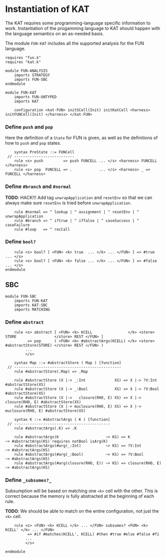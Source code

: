 Instantiation of KAT
====================

The KAT requires some programming-language specific information to work.
Instantiation of the progamming language to KAT should happen with the language semantics on an as-needed basis.

The module `FUN-KAT` includes all the supported analysis for the FUN language.

```k
requires "fun.k"
requires "kat.k"

module FUN-ANALYSIS
    imports STRATEGY
    imports FUN-SBC
endmodule

module FUN-KAT
    imports FUN-UNTYPED
    imports KAT

    configuration <kat-FUN> initSCell(Init) initKatCell <harness> initFUNCell(Init) </harness> </kat-FUN>
```

### Define `push` and `pop`

Here the definition of a `State` for FUN is given, as well as the definitions of how to `push` and `pop` states.

```k
    syntax PreState ::= FUNCell
 // ---------------------------
    rule <s> push         => push FUNCELL ... </s> <harness> FUNCELL </harness>
    rule <s> pop  FUNCELL => .            ... </s> <harness> _ => FUNCELL </harness>
```

### Define `#branch` and `#normal`

**TODO**: HACK!!! Add tag `unwrapApplication` and `resetEnv` so that we can always make sure `resetEnv` is tried before `unwrapApplication`.

```k
    rule #normal => ^ lookup | ^ assignment | ^ resetEnv | ^ unwrapApplication
    rule #branch => ^ iftrue | ^ iffalse | ^ caseSuccess | ^ caseFailure
    rule #loop   => ^ recCall
```

### Define `bool?`

```k
    rule <s> bool? [ <FUN> <k> true  ... </k> ... </FUN> ] => #true  ... </s>
    rule <s> bool? [ <FUN> <k> false ... </k> ... </FUN> ] => #false ... </s>
endmodule
```

SBC
---

```k
module FUN-SBC
    imports FUN-KAT
    imports KAT-SBC
    imports MATCHING
```

### Define `abstract`

```k
    rule <s> abstract [ <FUN> <k> KCELL                </k> <store> STORE                 </store> REST </FUN> ]
          => pop      ( <FUN> <k> #abstractArgs(KCELL) </k> <store> #abstractStore(STORE) </store> REST </FUN> )
         ...
         </s>

    syntax Map ::= #abstractStore ( Map ) [function]
 // ------------------------------------------------
    rule #abstractStore(.Map) => .Map

    rule #abstractStore (X |-> _:Int             XS) => X |-> ?V:Int            #abstractStore(XS)
    rule #abstractStore (X |-> _:Bool            XS) => X |-> ?V:Bool           #abstractStore(XS)
    rule #abstractStore (X |->   closure(RHO, E) XS) => X |->   closure(RHO, E) #abstractStore(XS)
    rule #abstractStore (X |-> muclosure(RHO, E) XS) => X |-> muclosure(RHO, E) #abstractStore(XS)

    syntax K ::= #abstractArgs ( K ) [function]
 // -------------------------------------------
    rule #abstractArgs(.K) => .K

    rule #abstractArgs(K                     ~> KS) => K               ~> #abstractArgs(KS) requires notBool isArg(K)
    rule #abstractArgs(#arg(_:Int)           ~> KS) => ?V:Int          ~> #abstractArgs(KS)
    rule #abstractArgs(#arg(_:Bool)          ~> KS) => ?V:Bool         ~> #abstractArgs(KS)
    rule #abstractArgs(#arg(closure(RHO, E)) ~> KS) => closure(RHO, E) ~> #abstractArgs(KS)
```

### Define `_subsumes?_`

Subsumption will be based on matching one `<k>` cell with the other.
This is correct because the memory is fully abstracted at the beginning of each rule.

**TODO**: We should be able to match on the entire configuration, not just the `<k>` cell.

```k
    rule <s> <FUN> <k> KCELL </k> ... </FUN> subsumes? <FUN> <k> KCELL' </k> ... </FUN>
          => #if #matches(KCELL', KCELL) #then #true #else #false #fi
         ...
         </s>
```

```k
endmodule
```
